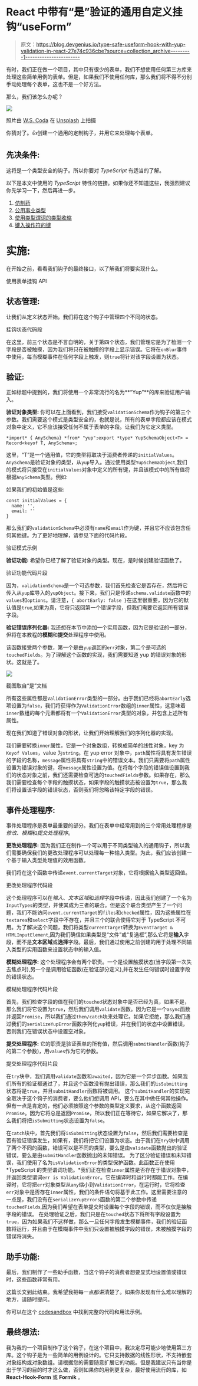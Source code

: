 # React 中带有“是”验证的通用自定义挂钩“useForm”

> 原文：<https://blog.devgenius.io/type-safe-useform-hook-with-yup-validation-in-react-27e74c936cbe?source=collection_archive---------1----------------------->

有时，我们正在做一个项目，其中只有很少的表单，我们不想使用任何第三方库来处理这些简单用例的表单。但是，如果我们不使用任何库，那么我们将不得不分别手动处理每个表单，这也不是一个好方法。

那么，我们该怎么办呢？

![](img/d523d837455bf9636fdb3edcc2ba7137.png)

照片由 [W.S. Coda](https://unsplash.com/@ws_coda?utm_source=medium&utm_medium=referral) 在 [Unsplash](https://unsplash.com?utm_source=medium&utm_medium=referral) 上拍摄

你猜对了。👍创建一个通用的定制钩子，并用它来处理每个表单。

## **先决条件:**

这将是一个类型安全的钩子。所以你要对 *TypeScript* 有适当的了解。

以下是本文中使用的 *TypeScript* 特性的链接。如果你还不知道这些，我强烈建议你先学习一下，然后再进一步。

1.  [仿制药](https://www.typescriptlang.org/docs/handbook/2/generics.html)
2.  [公用事业类型](https://www.typescriptlang.org/docs/handbook/utility-types.html)
3.  [使用类型谓词的类型收缩](https://www.typescriptlang.org/docs/handbook/2/narrowing.html#using-type-predicates)
4.  [键入操作符的键](https://www.typescriptlang.org/docs/handbook/2/keyof-types.html)

# **实施:**

在开始之前，看看我们钩子的最终接口，以了解我们将要实现什么。

使用表单挂钩 API

## **状态管理:**

让我们从定义状态开始。我们将在这个钩子中管理四个不同的状态。

挂钩状态代码段

在这里，前三个状态是不言自明的，关于第四个状态，我们管理它是为了检测一个字段是否被触摸，因为我们将只在被触摸的字段上显示错误。它将在`onBlur`事件中使用，每当模糊事件在任何字段上触发，则`true`将针对该字段设置为状态。

## **验证:**

正如标题中提到的，我们将使用一个非常流行的名为**“Yup”**的库来验证用户输入。

**验证对象类型:** 你可以在上面看到，我们接受`validationSchema`作为钩子的第三个参数。我们需要这个模式是类型安全的，也就是说，所有的表单字段都应该在模式对象中定义，它不应该接受任何不属于表单的字段。让我们为它定义类型。

```
*import* { AnySchema} *from* "yup";export *type* YupSchemaObject<T> = Record<keyof T, AnySchema>;
```

这里，“T”是一个通用值，它的类型将取决于消费者传递的`initialValues`。`AnySchema`是验证对象的类型，从`yup`导入。通过使用类型`YupSchemaObject`,我们的模式将只接受在`initialValues`对象中定义的所有键，并且该模式中的所有值将根据`AnySchema`类型。例如:

如果我们的初始值是这些:

```
const initialValues = {
  name: '',
  email: ''
}
```

那么我们的`validationSchema`中必须有`name`和`email`作为键，并且它不应该包含任何其他键。为了更好地理解，请参见下面的代码片段。

验证模式示例

**验证功能:** 希望你已经了解了验证对象的类型。现在，是时候创建验证函数了。

验证功能代码片段

因为，`validationSchema`是一个可选参数，我们首先检查它是否存在，然后将它传入从`yup`库导入的`yupObject`。接下来，我们只是传递`schema.validate`函数中的`values`和`options`。请注意，`{ abortEarly: false }`在这里很重要，因为它的默认值是`true`,如果为真，它将只返回第一个错误字段，但我们需要它返回所有错误字段。

**验证错误序列化器:** 我还想在本节中添加一个实用函数，因为它是验证的一部分，但将在本教程的**模糊**和**提交**处理程序中使用。

该函数接受两个参数，第一个是由`yup`返回的`err`对象，第二个是可选的`touchedFields`。为了理解这个函数的实现，我们需要知道 yup 的错误对象的形状。这就是了。

![](img/c25c9a365d8ae7a4f1ed562c1a2f11b1.png)

截图取自“是”文档

所有这些属性都是`ValidationError`类型的一部分。由于我们已经将`abortEarly`选项设置为`false`，我们将获得作为`ValidationError`数组的`inner`属性，这意味着`inner`数组的每个元素都将有一个`ValidationError`类型的对象，并包含上述所有属性。

现在我们知道了错误对象的形状，让我们开始理解我们的序列化器的实现。

我们需要转换`inner`属性，它是一个对象数组，转换成简单的线性对象，key 为`Keyof Values`，value 为`string`。在 yup error 对象中，`path`属性将具有发生错误的字段的名称，`message`属性将具有`string`中的错误文本。我们只需要将`path`属性设置为错误对象的键，将`message`属性设置为值。在将每个字段的错误值设置到我们的状态对象之前，我们还需要检查可选的`touchedFields`参数。如果存在，那么我们需要检查每个字段的触摸状态，如果字段的触摸状态被设置为`true`，那么我们将设置该字段的错误状态，否则我们将忽略该特定字段的错误。

## 事件处理程序:

事件处理程序是表单最重要的部分。我们在表单中经常用到的三个常用处理程序是*修改*、*模糊*和*提交处理程序*。

**更改处理程序:** 因为我们正在制作一个可以用于不同类型输入的通用钩子，所以我们需要确保我们的更改处理程序可以处理每一种输入类型。为此，我们应该创建一个基于输入类型处理值的效用函数。

我们将在这个函数中传递`event.currentTarget`对象，它将根据输入类型返回值。

更改处理程序代码段

这个处理程序可以在*输入*、*文本区域*和*选择*字段中传递，因此我们创建了一个名为`InputTypes`的类型，并使其成为三者的联合。但是这个联合类型产生了一个问题，我们不能访问`event.currentTarget`的`files`和`checked`属性，因为这些属性在`textarea`和`select`字段中不存在，并且三个的联合使得它对于 TypeScript 不可用。为了解决这个问题，我们将类型`currentTarget`转换为`EventTarget & HTMLInputElement`,因为我们确信如果类型是“文件”或“复选框”,那么它将是**输入**字段，而不是**文本区域**或**选择**字段。最后，我们通过使用之前创建的用于处理不同输入类型的实用函数来设置状态中的输入值。

**模糊处理程序:** 这个处理程序会有两个职责。一个是设置触摸状态(当字段第一次失去焦点时),另一个是调用验证函数(在验证部分定义),并在发生任何错误时设置字段的错误状态。

模糊处理程序代码片段

首先，我们检查字段的值在我们的`touched`状态对象中是否已经为真，如果不是，那么我们将它设置为`true`，然后我们调用`validate`函数。因为它是一个`async`函数并返回`Promise`，所以我们通过`then/catch`块来处理它。如果它拒绝，那么我们通过我们的`serializeYupError`函数序列化`yup`错误，并在我们的状态中设置错误，否则我们在错误状态中设置空对象。

**提交处理程序:** 它的职责是验证表单的所有值，然后调用`submitHandler`函数(钩子的第二个参数)，用`values`作为它的参数。

提交处理程序代码片段

在`try`块中，我们调用`validate`函数和`awaited`，因为它是一个异步函数。如果我们所有的验证都通过了，并且这个函数没有抛出错误，那么我们的`isSubmitting`状态将是`true`，并且`submitHandler`函数将被调用。
这个`submitHandler`的实现完全取决于这个钩子的消费者，要么他们想调用 API，要么在其中做任何其他操作。但有一点是肯定的，他们必须按照这个参数的类型定义要求，从这个函数返回`Promise`。因为它将总是返回`Promise`，所以我们正在等待它，如果它解决了，那么我们将把`isSubmitting`状态设置为`false`。

在`catch`块中，首先我们将`isSubmitting`状态设置为`false`，然后我们需要检查是否有验证错误发生，如果有，我们将把它们设置为状态。由于我们在`try`块中调用了两个不同的函数，错误可以是不同的类型，要么是由`validate`函数抛出的验证错误，要么是由`submitHandler`函数抛出的未知错误。
为了区分验证错误和未知错误，我们使用了名为`isValidationError`的类型保护函数。此函数正在使用 *TypeScript 的类型谓词功能。*我们正在检查`inner`属性是否存在于错误对象中，并返回类型谓词`err is ValidationError`。它在编译时和运行时都能工作。在编译时，它将把`err`对象类型从`any`缩小到`ValidationError`，在运行时，它将检查`err`对象中是否存在`inner`属性，我们的条件语句将基于此工作。这里需要注意的一点是，我们没有在`serializeYupErrors`函数的第二个参数中传递`touchedFields`,因为我们希望在表单提交时设置每个字段的错误，而不仅仅是接触字段的错误。
在处理验证之后，我们只是在`touched`状态下将所有字段设置为`true`，因为如果我们不这样做，那么一旦任何字段发生模糊事件，我们的验证函数将运行，并且由于在模糊事件中我们只设置被触摸字段的错误，未被触摸字段的错误将消失。

## 助手功能:

最后，我们制作了一些助手函数，当这个钩子的消费者想要显式地设置值或错误时，这些函数非常有用。

这篇长文到此结束。我希望我把每一点都讲清楚了。如果你发现有什么难以理解的地方，请随时提问。

你可以在这个 [codesandbox](https://codesandbox.io/s/useform-hook-ml6vdt?file=/src/hooks/useForm.ts) 中找到完整的代码和用法示例。

## 最终想法:

我为我的一个项目制作了这个钩子，在这个项目中，我决定尽可能少地使用第三方库。这个钩子是为一些简单的用例设计的。它只支持数据的线性形状，不支持嵌套对象结构或对象数组。请根据您的需要随意扩展它的功能。但是我建议只有当你是出于学习的目的时才这么做，否则如果你的用例更复杂，最好使用流行的库，如 **React-Hook-Form** 或 **Formik** 。